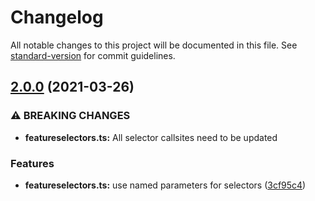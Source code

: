 # Changelog

All notable changes to this project will be documented in this file. See [standard-version](https://github.com/conventional-changelog/standard-version) for commit guidelines.

## [2.0.0](https://github.com/gkadillak/redux-feature-data/compare/v1.0.7...v2.0.0) (2021-03-26)


### ⚠ BREAKING CHANGES

* **featureselectors.ts:** All selector callsites need to be updated

### Features

* **featureselectors.ts:** use named parameters for selectors ([3cf95c4](https://github.com/gkadillak/redux-feature-data/commit/3cf95c43004e835712a86b15ab7c3bcd5d822949))
